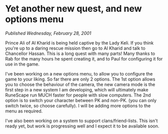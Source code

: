 # Yet another new quest\, and new options menu
*Published Wednesday, February 28, 2001*

Prince Ali of Al Kharid is being held captive by the Lady Keli. If you think you're up to a daring rescue mission then go to Al Kharid and talk to Chancellor Hassan. This is a long quest with many parts! Many thanks to Rab for the many hours he spent creating it, and to Paul for configuring it for use in the game.

I've been working on a new options menu, to allow you to configure the game to your liking. So far there are only 2 options. The 1st option allows you to choose the behaviour of the camera, the new camera mode is the first step in a new system I am developing, which will ultimately make RuneScape run MUCH faster for people with slow computers. The 2nd option is to switch your character between PK and non-PK. (you can only switch twice, so choose carefully). I will be adding more options to the menu as required.

I've also been working on a system to support clans/friend-lists. This isn't ready yet, but work is progressing well and I expect it to be available soon.
